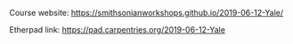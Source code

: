 
Course website: https://smithsonianworkshops.github.io/2019-06-12-Yale/  

Etherpad link: https://pad.carpentries.org/2019-06-12-Yale
